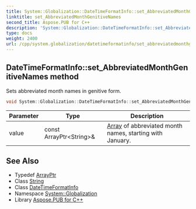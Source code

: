 ```yaml
---
title: System::Globalization::DateTimeFormatInfo::set_AbbreviatedMonthGenitiveNames method
linktitle: set_AbbreviatedMonthGenitiveNames
second_title: Aspose.PUB for C++
description: 'System::Globalization::DateTimeFormatInfo::set_AbbreviatedMonthGenitiveNames method. Sets abbreviated month names in genitive form in C++.'
type: docs
weight: 2400
url: /cpp/system.globalization/datetimeformatinfo/set_abbreviatedmonthgenitivenames/
---
```

## DateTimeFormatInfo::set_AbbreviatedMonthGenitiveNames method


Sets abbreviated month names in genitive form.

```cpp
void System::Globalization::DateTimeFormatInfo::set_AbbreviatedMonthGenitiveNames(const ArrayPtr<String> &value)
```


| Parameter | Type | Description |
| --- | --- | --- |
| value | const ArrayPtr\<String\>\& | [Array](../../../system/array/) of abbreviated month names, starting with January. |

## See Also

* Typedef [ArrayPtr](../../../system/arrayptr/)
* Class [String](../../../system/string/)
* Class [DateTimeFormatInfo](../)
* Namespace [System::Globalization](../../)
* Library [Aspose.PUB for C++](../../../)
